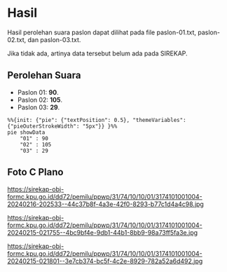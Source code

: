 # Hasil

Hasil perolehan suara paslon dapat dilihat pada file paslon-01.txt, paslon-02.txt, dan paslon-03.txt.

Jika tidak ada, artinya data tersebut belum ada pada SIREKAP.

## Perolehan Suara

 * Paslon 01: **90**.
 * Paslon 02: **105**.
 * Paslon 03: **29**.

```mermaid
%%{init: {"pie": {"textPosition": 0.5}, "themeVariables": {"pieOuterStrokeWidth": "5px"}} }%%
pie showData
    "01" : 90
    "02" : 105
    "03" : 29
```
## Foto C Plano

https://sirekap-obj-formc.kpu.go.id/dd72/pemilu/ppwp/31/74/10/10/01/3174101001004-20240216-202533--44c37b8f-4a3e-42f0-8293-b77c1d4a4c98.jpg

https://sirekap-obj-formc.kpu.go.id/dd72/pemilu/ppwp/31/74/10/10/01/3174101001004-20240215-021755--4bc9bf4e-9db1-44b1-8bb9-98a73ff5fa3e.jpg

https://sirekap-obj-formc.kpu.go.id/dd72/pemilu/ppwp/31/74/10/10/01/3174101001004-20240215-021801--3e7cb374-bc5f-4c2e-8929-782a52a6d492.jpg
